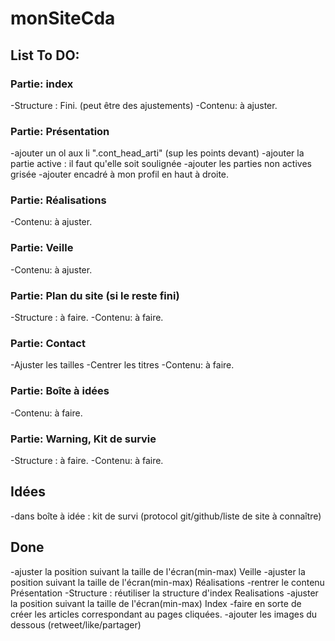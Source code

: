# monSiteCda
## List To DO:

### Partie: index
-Structure : Fini. (peut être des ajustements)
-Contenu: à ajuster.

### Partie: Présentation

-ajouter un ol aux li ".cont_head_arti" (sup les points devant)
-ajouter la partie active : il faut qu'elle soit soulignée
-ajouter les parties non actives grisée
-ajouter encadré à mon profil en haut à droite.

### Partie: Réalisations
-Contenu: à ajuster.

### Partie: Veille
-Contenu: à ajuster.

### Partie: Plan du site (si le reste fini)
-Structure : à faire.
-Contenu: à faire.

### Partie: Contact
-Ajuster les tailles
-Centrer les titres
-Contenu: à faire.

### Partie: Boîte à idées
-Contenu: à faire.

### Partie: Warning, Kit de survie
-Structure : à faire.
-Contenu: à faire.

## Idées

-dans boîte à idée : kit de survi (protocol git/github/liste de site à connaître)

## Done
-ajuster la position suivant la taille de l'écran(min-max) Veille
-ajuster la position suivant la taille de l'écran(min-max) Réalisations
-rentrer le contenu Présentation
-Structure : réutiliser la structure d'index Realisations
-ajuster la position suivant la taille de l'écran(min-max) Index
-faire en sorte de créer les articles correspondant au pages cliquées.
-ajouter les images du dessous (retweet/like/partager)